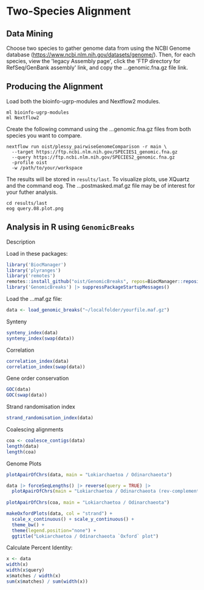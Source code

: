 # Two-Species Alignment
## Data Mining
Choose two species to gather genome data from using the NCBI Genome database (https://www.ncbi.nlm.nih.gov/datasets/genome/). 
Then, for each species, view the 'legacy Assembly page', click the 'FTP directory for RefSeq/GenBank assembly' link, and copy the ...genomic.fna.gz file link.

## Producing the Alignment
Load both the bioinfo-ugrp-modules and Nextflow2 modules.

```shell
ml bioinfo-ugrp-modules
ml Nextflow2
```

Create the following command using the ...genomic.fna.gz files from both species you want to compare.

```shell
nextflow run oist/plessy_pairwiseGenomeComparison -r main \
  --target https://ftp.ncbi.nlm.nih.gov/SPECIES1_genomic.fna.gz 
  --query https://ftp.ncbi.nlm.nih.gov/SPECIES2_genomic.fna.gz 
  -profile oist 
  -w /path/to/your/workspace
```

The results will be stored in `results/last`. To visualize plots, use XQuartz and the command eog. The ...postmasked.maf.gz file may be of interest for your futher analysis.
```shell
cd results/last
eog query.08.plot.png
```

## Analysis in R using `GenomicBreaks`
Description

Load in these packages:
```r
library('BiocManager')
library('plyranges')
library('remotes')
remotes::install_github("oist/GenomicBreaks", repos=BiocManager::repositories())
library('GenomicBreaks') |> suppressPackageStartupMessages()
```

Load the ...maf.gz file:
```r
data <- load_genomic_breaks("~/localfolder/yourfile.maf.gz")
```

Synteny
```r
synteny_index(data)
synteny_index(swap(data))
```

Correlation
```r
correlation_index(data)
correlation_index(swap(data))
```

Gene order conservation
```r
GOC(data)
GOC(swap(data))
```

Strand randomisation index
```r
strand_randomisation_index(data)
```

Coalescing alignments
```r
coa <- coalesce_contigs(data)
length(data)
length(coa)
```

Genome Plots
```r
plotApairOfChrs(data, main = "Lokiarchaetoa / Odinarchaeota")

data |> forceSeqLengths() |> reverse(query = TRUE) |>
  plotApairOfChrs(main = "Lokiarchaetoa / Odinarchaeota (rev-complemented)")
  
plotApairOfChrs(coa, main = "Lokiarchaetoa / Odinarchaeota")

makeOxfordPlots(data, col = "strand") +
  scale_x_continuous() + scale_y_continuous() +
  theme_bw() +
  theme(legend.position="none") +
  ggtitle("Lokiarchaetoa / Odinarchaeota `Oxford` plot")
```

Calculate Percent Identity:
```r
x <- data
width(x)
width(x$query)
x$matches / width(x)
sum(x$matches) / sum(width(x))
```



